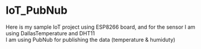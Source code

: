 # IoT_PubNub

Here is my sample IoT project using ESP8266 board, and for the sensor I am using DallasTemperature and DHT11
<br>
I am using PubNub for publishing the data (temperature & humiduty)
